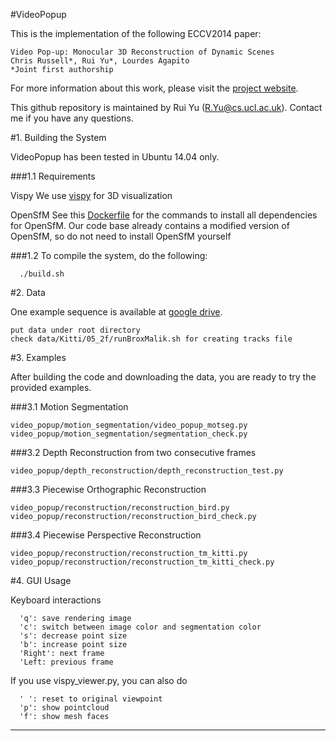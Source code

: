 #VideoPopup

This is the implementation of the following ECCV2014 paper:

    Video Pop-up: Monocular 3D Reconstruction of Dynamic Scenes
    Chris Russell*, Rui Yu*, Lourdes Agapito
    *Joint first authorship

For more information about this work, please visit the [project website](http://www0.cs.ucl.ac.uk/staff/R.Yu/video_popup/VideoPopup2.html).

This github repository is maintained by Rui Yu (R.Yu@cs.ucl.ac.uk).
Contact me if you have any questions.

#1. Building the System

VideoPopup has been tested in Ubuntu 14.04 only.

###1.1 Requirements

Vispy
We use [vispy](https://github.com/vispy/vispy) for 3D visualization

OpenSfM
See this [Dockerfile](https://github.com/paulinus/opensfm-docker-base/blob/master/Dockerfile) for the commands to install all dependencies for OpenSfM.
Our code base already contains a modified version of OpenSfM, so do not need to install OpenSfM yourself

###1.2
  To compile the system, do the following:

```
  ./build.sh
```

#2. Data

One example sequence is available at [google drive](https://drive.google.com/open?id=0B8-9V4y1N7pxdzdCOXAweWk3OU0).

```
put data under root directory
check data/Kitti/05_2f/runBroxMalik.sh for creating tracks file
```

#3. Examples

After building the code and downloading the data, you are ready to try the provided examples.

###3.1 Motion Segmentation
```
video_popup/motion_segmentation/video_popup_motseg.py
video_popup/motion_segmentation/segmentation_check.py
```

###3.2 Depth Reconstruction from two consecutive frames
```
video_popup/depth_reconstruction/depth_reconstruction_test.py
```

###3.3 Piecewise Orthographic Reconstruction
```
video_popup/reconstruction/reconstruction_bird.py
video_popup/reconstruction/reconstruction_bird_check.py
```

###3.4 Piecewise Perspective Reconstruction
```
video_popup/reconstruction/reconstruction_tm_kitti.py
video_popup/reconstruction/reconstruction_tm_kitti_check.py
```

#4. GUI Usage

Keyboard interactions

```
  'q': save rendering image
  'c': switch between image color and segmentation color
  's': decrease point size
  'b': increase point size
  'Right': next frame
  'Left: previous frame
```

If you use vispy_viewer.py, you can also do

```
  ' ': reset to original viewpoint
  'p': show pointcloud
  'f': show mesh faces
```


------
